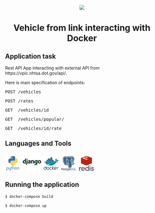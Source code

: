<div id="header" align="center">
<img src="https://media.giphy.com/media/M9gbBd9nbDrOTu1Mqx/giphy.gif" width="100"/>
</div>
<h1 align='center'>Vehicle from link interacting with Docker</h1>
<h2>Application task</h2>
<p>Rest API App interacting with external API from https://vpic.nhtsa.dot.gov/api/.</p>
<p>Here is main specification of endpoints:</p>
<pre>POST /vehicles</pre>
<pre>POST /rates</pre>
<pre>GET  /vehicles/id</pre>
<pre>GET  /vehicles/popular/</pre>
<pre>GET  /vehicles/id/rate</pre>
<h2>Languages and Tools</h2>
<div>
<img src="https://github.com/devicons/devicon/blob/master/icons/python/python-original-wordmark.svg" title="Python" alt="Python" width="50" height="50"/>&nbsp;
<img src="https://github.com/devicons/devicon/blob/master/icons/django/django-plain-wordmark.svg" title="Django" alt="Django" width="60" height="60"/>&nbsp;
<img src="https://github.com/devicons/devicon/blob/master/icons/docker/docker-original-wordmark.svg" title="Docker" alt="Docker" width="50" height="50"/>&nbsp;
<img src="https://github.com/devicons/devicon/blob/master/icons/postgresql/postgresql-original-wordmark.svg" title="postgresql" alt="postgresql" width="50" height="50"/>&nbsp;
<img src="https://github.com/devicons/devicon/blob/master/icons/redis/redis-original-wordmark.svg" title="Redis" alt="Redis" width="50" height="50"/>&nbsp;
</div>
<h2>Running the application</h2>
<pre><code>$ docker-compose build</code></pre>
<pre><code>$ docker-compose up</code></pre>

